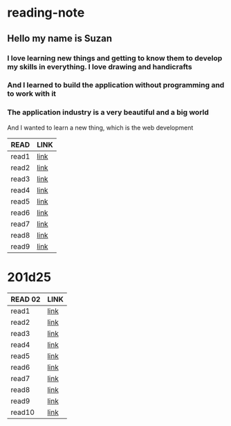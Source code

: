 # reading-note

## Hello my name is Suzan
### I love learning new things and getting to know them to develop my skills in everything. I love drawing and handicrafts
### And I learned to build the application without programming and to work with it
### The application industry is a very beautiful and a big world
And I wanted to learn a new thing, which is the web development

| READ   | LINK  |   
|---------|--------|
| read1  | [link](https://suzan-amer.github.io/reading-note/read02)  |   
| read2  | [link](https://suzan-amer.github.io/reading-notes/read2)  |      
| read3  | [link](https://suzan-amer.github.io/reading-note/read-03) |  
| read4  | [link](https://suzan-amer.github.io/reading-note/read04 ) |   
| read5  | [link](https://suzan-amer.github.io/reading-note/read04a) |     
| read6  | [link](https://suzan-amer.github.io/reading-note/read05 ) | 
| read7  | [link](https://suzan-amer.github.io/reading-note/read06)  |   
| read8  | [link](https://suzan-amer.github.io/reading-note/read7)  |     
| read9  | [link](https://suzan-amer.github.io/reading-note/read09)  | 





# 201d25


| READ   02| LINK  |   
|---------|--------|
| read1  | [link](https://suzan-amer.github.io/reading-note/read001 )  |   
| read2  | [link]( )  |      
| read3  | [link]( )  |  
| read4  | [link]( )  |   
| read5  | [link]( )  |     
| read6  | [link](  )  | 
| read7  | [link](https://suzan-amer.github.io/reading-note/)  |   
| read8  | [link](https://suzan-amer.github.io/reading-note/)  |     
| read9  | [link](https://suzan-amer.github.io/reading-note/)  | 
| read10 | [link](https://suzan-amer.github.io/reading-note/)  |   